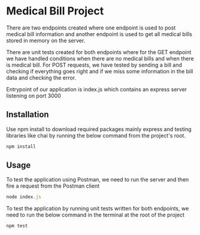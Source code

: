 # Medical Bill Project

There are two endpoints created where one endpoint is used to post medical bill information and another endpoint is used to get all medical bills stored in memory on the server.

There are unit tests created for both endpoints where for the GET endpoint we have handled conditions when there are no medical bills and when there is medical bill. For POST requests, we have tested by sending a bill and checking if everything goes right and if we miss some information in the bill data and checking the error.

Entrypoint of our application is index.js which contains an express server listening on port 3000

## Installation

Use npm install to download required packages mainly express and testing libraries like chai by running the below command from the project's root.

```bash
npm install
```

## Usage

To test the application using Postman, we need to run the server and then fire a request from the Postman client

```javascript
node index.js

```
To test the application by running unit tests written for both endpoints, we need to run the below command in the terminal at the root of the project
```javascript
npm test

```